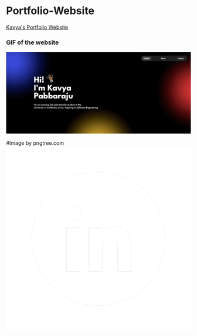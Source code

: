 # Portfolio-Website
[Kavya's Portfolio Website](https://kavyaa-p.github.io/Portfolio-Website/)

### GIF of the website
<img src="Images/PortfolioWebsiteGIF.gif">

#Image by pngtree.com
<img src="Images/linkedInLogo.png"> 
